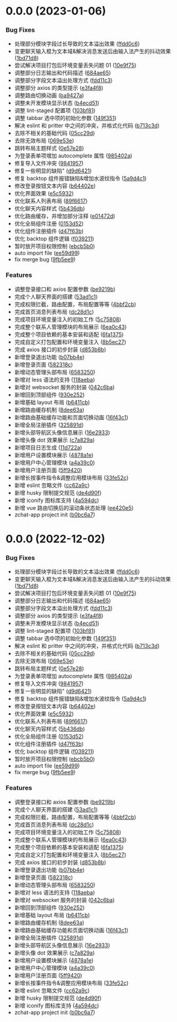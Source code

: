 # 0.0.0 (2023-01-06)

### Bug Fixes

- 处理部分模块字段过长导致的文本溢出效果 ([ffdd0c6](https://github.com/cn-yyb/zchat/commit/ffdd0c68c67aa25642616a2c64d10b4bd0cc35c6))
- 变更聊天输入框为文本域&解决消息发送后由输入法产生的抖动效果 ([1bd71d8](https://github.com/cn-yyb/zchat/commit/1bd71d8aba1f6d2bfb745a108953afbfe119f959))
- 尝试解决项目打包后环境变量丢失问题 01 ([10e9f75](https://github.com/cn-yyb/zchat/commit/10e9f75d9d673c02fe0b9fb64fb87f70ebbceea3))
- 调整部分日志输出和代码描述 ([684ae65](https://github.com/cn-yyb/zchat/commit/684ae657286b1f17986bb69344b15a00107aa97d))
- 调整部分字段文本溢出处理方式 ([fdd11c3](https://github.com/cn-yyb/zchat/commit/fdd11c3afd30e82911e20df40060ddeb9d9285ab))
- 调整部分 axios 的类型提示 ([e3fa4f8](https://github.com/cn-yyb/zchat/commit/e3fa4f8c1937b62b7b9c58ff8e033a7e3c2fce57))
- 调整路由切换动画 ([ba9427a](https://github.com/cn-yyb/zchat/commit/ba9427a848fe39bf65086e6b8cac4e231c8e4583))
- 调整未开发模块显示状态 ([b4ecd51](https://github.com/cn-yyb/zchat/commit/b4ecd5176c2fc77c9de7d39f4964d8f49a92b693))
- 调整 lint-staged 配置项 ([103bf81](https://github.com/cn-yyb/zchat/commit/103bf81dbb3e124d29abdade66d9d7e71c73948e))
- 调整 tabbar 选中项的初始化参数 ([149f351](https://github.com/cn-yyb/zchat/commit/149f35199f675e43f5f2b7889819235b7d014253))
- 解决 eslint 和 pritter 中之间的冲突，并格式化代码 ([b713c3d](https://github.com/cn-yyb/zchat/commit/b713c3d9fe6661a44677bf14a4de734d19993b35))
- 去除不相关的基础代码 ([05cc29d](https://github.com/cn-yyb/zchat/commit/05cc29d6d8884ffb569073130b387dabfc661033))
- 去除无效布局 ([069e53e](https://github.com/cn-yyb/zchat/commit/069e53eab8df59f2bd6042ef7e6bc328afa06cbf))
- 跳转布局主题样式 ([0e57e28](https://github.com/cn-yyb/zchat/commit/0e57e28f6b42ac94a15114125df8b40788101e17))
- 为登录表单项增加 autocomplete 属性 ([985402a](https://github.com/cn-yyb/zchat/commit/985402a996eaedc407fe1782f2fd506fbc7b7803))
- 修复导入文件冲突 ([9841957](https://github.com/cn-yyb/zchat/commit/9841957c91fa911853a0bd840388856b5206cb64))
- 修复一些明显的缺陷" ([d9d6421](https://github.com/cn-yyb/zchat/commit/d9d6421e0cc15ed26b746139d6024b4b7a0fd575))
- 修复 backtop 组件报错缺陷&增加水波纹指令 ([5a9d4c1](https://github.com/cn-yyb/zchat/commit/5a9d4c10ff338a9ba5e1e1c5c5689670bd317bcb))
- 修改登录按钮文本内容 ([b64402e](https://github.com/cn-yyb/zchat/commit/b64402e61a6de85169864a82e192f477ccd3eb81))
- 优化界面效果 ([e5c5932](https://github.com/cn-yyb/zchat/commit/e5c593258ddfc65e4b4f904b2b4c8d9d231fc622))
- 优化联系人列表布局 ([89f6617](https://github.com/cn-yyb/zchat/commit/89f6617af756d11cd4795227f1d1f245e1136571))
- 优化聊天内容样式 ([5b436db](https://github.com/cn-yyb/zchat/commit/5b436dbc1d855a6a2880ff5588f4d80ba62554df))
- 优化路由缓存，并增加部分注释 ([e01472d](https://github.com/cn-yyb/zchat/commit/e01472d4e70a7be673f3bdee2045a094f0c31d10))
- 优化全局组件注册 ([0153d52](https://github.com/cn-yyb/zchat/commit/0153d52c1a99b622cbaba7a6f79ff5296561b8a6))
- 优化组件注册插件 ([d47f63b](https://github.com/cn-yyb/zchat/commit/d47f63bf05fe5bf0b0ad915581f3fdec1a29dd41))
- 优化 backtop 组件逻辑 ([f039211](https://github.com/cn-yyb/zchat/commit/f0392111442cac05f5627ed0e7c7867f058a81b9))
- 暂时放开项目权限控制 ([ebcb5b0](https://github.com/cn-yyb/zchat/commit/ebcb5b0e27a8da5e92fe1658a84a3753ec722495))
- auto import file ([ee59d99](https://github.com/cn-yyb/zchat/commit/ee59d99a93cb0faf46ab9d77815337e48e348464))
- fix merge bug ([9fb5ee9](https://github.com/cn-yyb/zchat/commit/9fb5ee94dbbf90f1c91d4b0790b8785565918944))

### Features

- 调整登录接口和 axios 配置参数 ([be9219b](https://github.com/cn-yyb/zchat/commit/be9219b50acf40ffd79b2f052876d7525fe852c5))
- 完成个人聊天界面的搭建 ([53ad1c1](https://github.com/cn-yyb/zchat/commit/53ad1c1afc923138a07a040a7b8f3ae5950dfa07))
- 完成权限拦截，路由配置，布局配置等等 ([4bbf2cb](https://github.com/cn-yyb/zchat/commit/4bbf2cbf293c629cd2807ede941efaaf82fb7f79))
- 完成首页消息列表布局 ([dc28d1c](https://github.com/cn-yyb/zchat/commit/dc28d1cce14ae071552988a33d89a998d0669fe5))
- 完成项目环境变量注入的初始工作 ([5c75808](https://github.com/cn-yyb/zchat/commit/5c75808b028eb4c6ffdfcfb6a10fb16225786bd6))
- 完成整个联系人管理模块的布局展示 ([6ea0c43](https://github.com/cn-yyb/zchat/commit/6ea0c439fc33a12ffa10244f3e1e5e22d0522be8))
- 完成整个项目依赖的基本安装和适配 ([6fa1375](https://github.com/cn-yyb/zchat/commit/6fa13755308a731114234b8b34b419900ffb554a))
- 完成自定义打包配置和环境变量注入 ([8b5ec27](https://github.com/cn-yyb/zchat/commit/8b5ec2751def973893642811107377fe87e85fe4))
- 完成 axios 接口的初步封装 ([d853b8b](https://github.com/cn-yyb/zchat/commit/d853b8b96f432a08b40975cd581c02ca1e225b95))
- 新增登录退出功能 ([b07bb4e](https://github.com/cn-yyb/zchat/commit/b07bb4efdc793a7acb25da9928713e497d71f471))
- 新增登录页面 ([582318c](https://github.com/cn-yyb/zchat/commit/582318c2d356773c8e98abdc7d680d55ccf6b1cf))
- 新增动态管理头部布局 ([6583250](https://github.com/cn-yyb/zchat/commit/65832504678b88cd4afe73613f33eeff234ccf13))
- 新增对 less 语法的支持 ([118aeba](https://github.com/cn-yyb/zchat/commit/118aebab42e23f109c098d526bc9567f37ae0a61))
- 新增对 websocket 服务的封装 ([042c6ba](https://github.com/cn-yyb/zchat/commit/042c6ba0b0604d204e41c052cf324ff767254352))
- 新增回到顶部组件 ([930e252](https://github.com/cn-yyb/zchat/commit/930e2524d70475178eba70a7263426ecb07b7fb2))
- 新增基础 layout 布局 ([b6411cb](https://github.com/cn-yyb/zchat/commit/b6411cbf47e1838e59f011cbcbcdc6d3e10d40b4))
- 新增路由缓存机制 ([8dee63a](https://github.com/cn-yyb/zchat/commit/8dee63acff051ad390baf8c3cafd49a148950562))
- 新增路由基础缓存功能和页面切换动画 ([16f43c1](https://github.com/cn-yyb/zchat/commit/16f43c1319c40dbcb5bca19bf626d6b96cd64085))
- 新增全局注册插件 ([325891d](https://github.com/cn-yyb/zchat/commit/325891d949727447d6166b5fc5017df28d15b1db))
- 新增头部导航区头像信息展示 ([16e2933](https://github.com/cn-yyb/zchat/commit/16e2933a024c95e390de94a5de09c859e50294c6))
- 新增头像 dot 效果展示 ([c7a829a](https://github.com/cn-yyb/zchat/commit/c7a829a6e65f335b3638c912baf2c768d6c25b1f))
- 新增项目日志生成 ([11d722a](https://github.com/cn-yyb/zchat/commit/11d722a39b9a5cf2dda2264922541eeccc3c9d6f))
- 新增用户设置模块展示 ([4878a1e](https://github.com/cn-yyb/zchat/commit/4878a1eeae8aedc8446047ae893b990b1c999069))
- 新增用户中心管理模块 ([a4a39c0](https://github.com/cn-yyb/zchat/commit/a4a39c043d4cd153c78a6cf1a27fa91a4aae9019))
- 新增用户注册页面 ([5ff9420](https://github.com/cn-yyb/zchat/commit/5ff9420402efb653fcd9ca2500b9a08079ffa46c))
- 新增长按事件指令&调整应用模块布局 ([33fe52c](https://github.com/cn-yyb/zchat/commit/33fe52c820619e87774b322dc28f1e8f6e934afe))
- 新增 eslint 忽略文件 ([cc62a9c](https://github.com/cn-yyb/zchat/commit/cc62a9c85fc0f2352999cf58b164b6a6faf63048))
- 新增 husky 限制提交规范 ([de4d90f](https://github.com/cn-yyb/zchat/commit/de4d90fafea4eb1289017549df45edf57d465a44))
- 新增 iconify 图标库支持 ([4a594dc](https://github.com/cn-yyb/zchat/commit/4a594dc353e6906b2cd98d6b9ffe5d30294faeb5))
- 新增 vue 路由切换后的滚动条状态处理 ([ee420e5](https://github.com/cn-yyb/zchat/commit/ee420e55eeb2c33647da5509606c5ebd6e260f1b))
- zchat-app project init ([b0bc6a7](https://github.com/cn-yyb/zchat/commit/b0bc6a7cb3f15785dcc1fdb6bc325543ec55d118))

# 0.0.0 (2022-12-02)

### Bug Fixes

- 处理部分模块字段过长导致的文本溢出效果 ([ffdd0c6](https://github.com/cn-yyb/zchat/commit/ffdd0c68c67aa25642616a2c64d10b4bd0cc35c6))
- 变更聊天输入框为文本域&解决消息发送后由输入法产生的抖动效果 ([1bd71d8](https://github.com/cn-yyb/zchat/commit/1bd71d8aba1f6d2bfb745a108953afbfe119f959))
- 尝试解决项目打包后环境变量丢失问题 01 ([10e9f75](https://github.com/cn-yyb/zchat/commit/10e9f75d9d673c02fe0b9fb64fb87f70ebbceea3))
- 调整部分日志输出和代码描述 ([684ae65](https://github.com/cn-yyb/zchat/commit/684ae657286b1f17986bb69344b15a00107aa97d))
- 调整部分字段文本溢出处理方式 ([fdd11c3](https://github.com/cn-yyb/zchat/commit/fdd11c3afd30e82911e20df40060ddeb9d9285ab))
- 调整部分 axios 的类型提示 ([e3fa4f8](https://github.com/cn-yyb/zchat/commit/e3fa4f8c1937b62b7b9c58ff8e033a7e3c2fce57))
- 调整未开发模块显示状态 ([b4ecd51](https://github.com/cn-yyb/zchat/commit/b4ecd5176c2fc77c9de7d39f4964d8f49a92b693))
- 调整 lint-staged 配置项 ([103bf81](https://github.com/cn-yyb/zchat/commit/103bf81dbb3e124d29abdade66d9d7e71c73948e))
- 调整 tabbar 选中项的初始化参数 ([149f351](https://github.com/cn-yyb/zchat/commit/149f35199f675e43f5f2b7889819235b7d014253))
- 解决 eslint 和 pritter 中之间的冲突，并格式化代码 ([b713c3d](https://github.com/cn-yyb/zchat/commit/b713c3d9fe6661a44677bf14a4de734d19993b35))
- 去除不相关的基础代码 ([05cc29d](https://github.com/cn-yyb/zchat/commit/05cc29d6d8884ffb569073130b387dabfc661033))
- 去除无效布局 ([069e53e](https://github.com/cn-yyb/zchat/commit/069e53eab8df59f2bd6042ef7e6bc328afa06cbf))
- 跳转布局主题样式 ([0e57e28](https://github.com/cn-yyb/zchat/commit/0e57e28f6b42ac94a15114125df8b40788101e17))
- 为登录表单项增加 autocomplete 属性 ([985402a](https://github.com/cn-yyb/zchat/commit/985402a996eaedc407fe1782f2fd506fbc7b7803))
- 修复导入文件冲突 ([9841957](https://github.com/cn-yyb/zchat/commit/9841957c91fa911853a0bd840388856b5206cb64))
- 修复一些明显的缺陷" ([d9d6421](https://github.com/cn-yyb/zchat/commit/d9d6421e0cc15ed26b746139d6024b4b7a0fd575))
- 修复 backtop 组件报错缺陷&增加水波纹指令 ([5a9d4c1](https://github.com/cn-yyb/zchat/commit/5a9d4c10ff338a9ba5e1e1c5c5689670bd317bcb))
- 修改登录按钮文本内容 ([b64402e](https://github.com/cn-yyb/zchat/commit/b64402e61a6de85169864a82e192f477ccd3eb81))
- 优化界面效果 ([e5c5932](https://github.com/cn-yyb/zchat/commit/e5c593258ddfc65e4b4f904b2b4c8d9d231fc622))
- 优化联系人列表布局 ([89f6617](https://github.com/cn-yyb/zchat/commit/89f6617af756d11cd4795227f1d1f245e1136571))
- 优化聊天内容样式 ([5b436db](https://github.com/cn-yyb/zchat/commit/5b436dbc1d855a6a2880ff5588f4d80ba62554df))
- 优化全局组件注册 ([0153d52](https://github.com/cn-yyb/zchat/commit/0153d52c1a99b622cbaba7a6f79ff5296561b8a6))
- 优化组件注册插件 ([d47f63b](https://github.com/cn-yyb/zchat/commit/d47f63bf05fe5bf0b0ad915581f3fdec1a29dd41))
- 优化 backtop 组件逻辑 ([f039211](https://github.com/cn-yyb/zchat/commit/f0392111442cac05f5627ed0e7c7867f058a81b9))
- 暂时放开项目权限控制 ([ebcb5b0](https://github.com/cn-yyb/zchat/commit/ebcb5b0e27a8da5e92fe1658a84a3753ec722495))
- auto import file ([ee59d99](https://github.com/cn-yyb/zchat/commit/ee59d99a93cb0faf46ab9d77815337e48e348464))
- fix merge bug ([9fb5ee9](https://github.com/cn-yyb/zchat/commit/9fb5ee94dbbf90f1c91d4b0790b8785565918944))

### Features

- 调整登录接口和 axios 配置参数 ([be9219b](https://github.com/cn-yyb/zchat/commit/be9219b50acf40ffd79b2f052876d7525fe852c5))
- 完成个人聊天界面的搭建 ([53ad1c1](https://github.com/cn-yyb/zchat/commit/53ad1c1afc923138a07a040a7b8f3ae5950dfa07))
- 完成权限拦截，路由配置，布局配置等等 ([4bbf2cb](https://github.com/cn-yyb/zchat/commit/4bbf2cbf293c629cd2807ede941efaaf82fb7f79))
- 完成首页消息列表布局 ([dc28d1c](https://github.com/cn-yyb/zchat/commit/dc28d1cce14ae071552988a33d89a998d0669fe5))
- 完成项目环境变量注入的初始工作 ([5c75808](https://github.com/cn-yyb/zchat/commit/5c75808b028eb4c6ffdfcfb6a10fb16225786bd6))
- 完成整个联系人管理模块的布局展示 ([6ea0c43](https://github.com/cn-yyb/zchat/commit/6ea0c439fc33a12ffa10244f3e1e5e22d0522be8))
- 完成整个项目依赖的基本安装和适配 ([6fa1375](https://github.com/cn-yyb/zchat/commit/6fa13755308a731114234b8b34b419900ffb554a))
- 完成自定义打包配置和环境变量注入 ([8b5ec27](https://github.com/cn-yyb/zchat/commit/8b5ec2751def973893642811107377fe87e85fe4))
- 完成 axios 接口的初步封装 ([d853b8b](https://github.com/cn-yyb/zchat/commit/d853b8b96f432a08b40975cd581c02ca1e225b95))
- 新增登录退出功能 ([b07bb4e](https://github.com/cn-yyb/zchat/commit/b07bb4efdc793a7acb25da9928713e497d71f471))
- 新增登录页面 ([582318c](https://github.com/cn-yyb/zchat/commit/582318c2d356773c8e98abdc7d680d55ccf6b1cf))
- 新增动态管理头部布局 ([6583250](https://github.com/cn-yyb/zchat/commit/65832504678b88cd4afe73613f33eeff234ccf13))
- 新增对 less 语法的支持 ([118aeba](https://github.com/cn-yyb/zchat/commit/118aebab42e23f109c098d526bc9567f37ae0a61))
- 新增对 websocket 服务的封装 ([042c6ba](https://github.com/cn-yyb/zchat/commit/042c6ba0b0604d204e41c052cf324ff767254352))
- 新增回到顶部组件 ([930e252](https://github.com/cn-yyb/zchat/commit/930e2524d70475178eba70a7263426ecb07b7fb2))
- 新增基础 layout 布局 ([b6411cb](https://github.com/cn-yyb/zchat/commit/b6411cbf47e1838e59f011cbcbcdc6d3e10d40b4))
- 新增路由缓存机制 ([8dee63a](https://github.com/cn-yyb/zchat/commit/8dee63acff051ad390baf8c3cafd49a148950562))
- 新增路由基础缓存功能和页面切换动画 ([16f43c1](https://github.com/cn-yyb/zchat/commit/16f43c1319c40dbcb5bca19bf626d6b96cd64085))
- 新增全局注册插件 ([325891d](https://github.com/cn-yyb/zchat/commit/325891d949727447d6166b5fc5017df28d15b1db))
- 新增头部导航区头像信息展示 ([16e2933](https://github.com/cn-yyb/zchat/commit/16e2933a024c95e390de94a5de09c859e50294c6))
- 新增头像 dot 效果展示 ([c7a829a](https://github.com/cn-yyb/zchat/commit/c7a829a6e65f335b3638c912baf2c768d6c25b1f))
- 新增用户设置模块展示 ([4878a1e](https://github.com/cn-yyb/zchat/commit/4878a1eeae8aedc8446047ae893b990b1c999069))
- 新增用户中心管理模块 ([a4a39c0](https://github.com/cn-yyb/zchat/commit/a4a39c043d4cd153c78a6cf1a27fa91a4aae9019))
- 新增用户注册页面 ([5ff9420](https://github.com/cn-yyb/zchat/commit/5ff9420402efb653fcd9ca2500b9a08079ffa46c))
- 新增长按事件指令&调整应用模块布局 ([33fe52c](https://github.com/cn-yyb/zchat/commit/33fe52c820619e87774b322dc28f1e8f6e934afe))
- 新增 eslint 忽略文件 ([cc62a9c](https://github.com/cn-yyb/zchat/commit/cc62a9c85fc0f2352999cf58b164b6a6faf63048))
- 新增 husky 限制提交规范 ([de4d90f](https://github.com/cn-yyb/zchat/commit/de4d90fafea4eb1289017549df45edf57d465a44))
- 新增 iconify 图标库支持 ([4a594dc](https://github.com/cn-yyb/zchat/commit/4a594dc353e6906b2cd98d6b9ffe5d30294faeb5))
- zchat-app project init ([b0bc6a7](https://github.com/cn-yyb/zchat/commit/b0bc6a7cb3f15785dcc1fdb6bc325543ec55d118))
